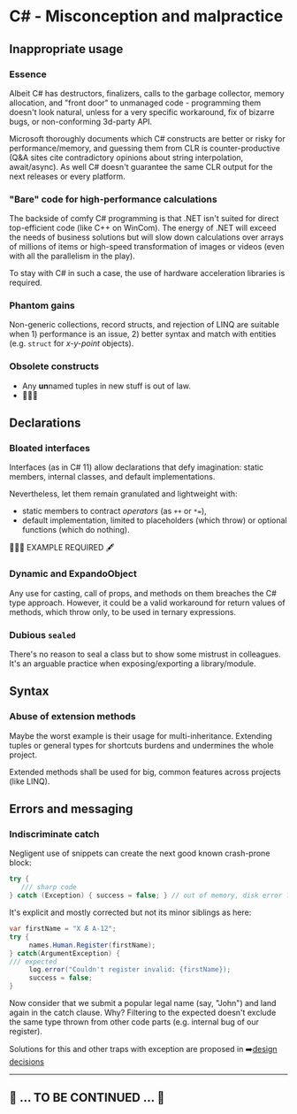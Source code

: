 # C# - Misconception and malpractice

## Inappropriate usage

### Essence 

Albeit C# has destructors, finalizers, calls to the garbage collector, memory allocation, and "front door" to unmanaged code - 
programming them doesn't look natural, unless for a very specific workaround, fix of bizarre bugs, or non-conforming 3d-party API.

Microsoft thoroughly documents which C# constructs are better or risky for performance/memory, and guessing them from CLR is counter-productive (Q&A sites cite contradictory opinions about string interpolation, await/async). As well C# doesn't guarantee the same CLR output for the next releases or every platform.

### "Bare" code for high-performance calculations

The backside of comfy C# programming is that .NET isn't suited for direct top-efficient code (like C++ on WinCom). The energy of .NET will exceed the needs of business solutions but will slow down calculations over arrays of millions of items or high-speed transformation of images or videos (even with all the parallelism in the play).

To stay with C# in such a case, the use of hardware acceleration libraries is required.

### Phantom gains

Non-generic collections, record structs, and rejection of LINQ are suitable when 1) performance is an issue, 2) better syntax and match with entities (e.g. `struct` for _x-y-point_ objects).

### Obsolete constructs

- Any **un**named tuples in new stuff is out of law.
- 🚧🚧🚧

## Declarations

### Bloated interfaces

Interfaces (as in C#&nbsp;11) allow declarations that defy imagination: static members, internal classes, and default implementations.

Nevertheless, let them remain granulated and lightweight with:

* static members to contract _operators_ (as `++` or `*=`),
* default implementation, limited to placeholders (which throw) or optional functions (which do nothing).

🚧🚧🚧 EXAMPLE REQUIRED 🖋️


### Dynamic and ExpandoObject

Any use for casting, call of props, and methods on them breaches the C# type approach. However, it could be a valid workaround for return values of methods, which throw only, to be used in ternary expressions.

### Dubious `sealed`

There's no reason to seal a class but to show some mistrust in colleagues. It's an arguable practice when exposing/exporting a library/module.

## Syntax

### Abuse of extension methods

Maybe the worst example is their usage for multi-inheritance. Extending tuples or general types for shortcuts burdens and undermines the whole project.

Extended methods shall be used for big, common features across projects (like LINQ).

## Errors and messaging

### Indiscriminate catch

Negligent use of snippets can create the next good known crash-prone block:

```csharp
try { 
   /// sharp code
} catch (Exception) { success = false; } // out of memory, disk error ? sweep it under the carpet!
```

It's explicit and mostly corrected but not its minor siblings as here:

```csharp
var firstName = "X Æ A-12";
try {
     names.Human.Register(firstName);
} catch(ArgumentException) {
/// expected 
     log.error("Couldn't register invalid: {firstName});
     success = false;
}

```

Now consider that we submit a popular legal name (say, "John") and land  again in the catch clause. Why?
Filtering to the expected doesn't exclude the same type thrown from other code parts (e.g. internal bug of our register). 

Solutions for this and other traps with exception are proposed in ➡️[design decisions](https://github.com/Kyriosity/use-dev/tree/main/README+/decisions/README+/intercom/README+/errors) 

---

## 🚧 ... TO BE CONTINUED ... 🚧
